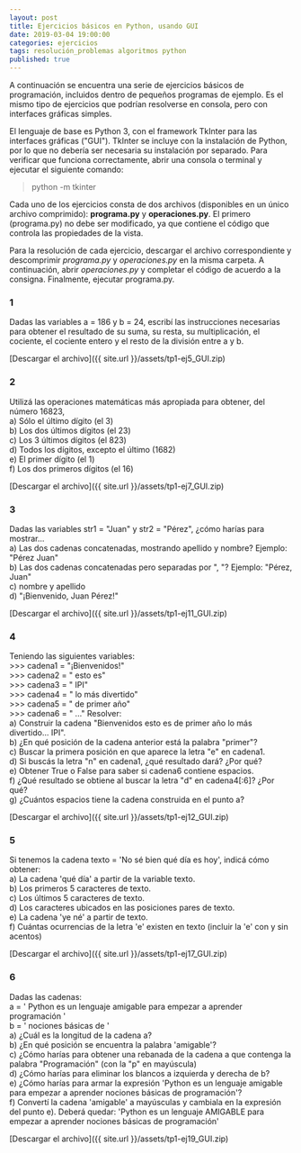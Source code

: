 ```yaml
---
layout: post
title: Ejercicios básicos en Python, usando GUI
date: 2019-03-04 19:00:00
categories: ejercicios
tags: resolución_problemas algoritmos python
published: true
---
```


A continuación se encuentra una serie de ejercicios básicos de programación, incluidos dentro de pequeños programas de ejemplo.
Es el mismo tipo de ejercicios que podrían resolverse en consola, pero con interfaces gráficas simples.

El lenguaje de base es Python 3, con el framework TkInter para las interfaces gráficas ("GUI"). TkInter se incluye con la instalación de Python, por lo que no debería ser necesaria su instalación por separado. Para verificar que funciona correctamente, abrir una consola o terminal y ejecutar el siguiente comando:
> python -m tkinter

Cada uno de los ejercicios consta de dos archivos (disponibles en un único archivo comprimido): **programa.py** y **operaciones.py**. El primero (programa.py) no debe ser modificado, ya que contiene el código que controla las propiedades de la vista.

Para la resolución de cada ejercicio, descargar el archivo correspondiente y descomprimir *programa.py* y *operaciones.py* en la misma carpeta. A continuación, abrir *operaciones.py* y completar el código de acuerdo a la consigna. Finalmente, ejecutar programa.py.


### 1
Dadas las variables a = 186 y b = 24, escribí las instrucciones necesarias para obtener el resultado de su suma, su resta, su multiplicación, el cociente, el cociente entero y el resto de la división entre a y b.

[Descargar el archivo]({{ site.url }}/assets/tp1-ej5_GUI.zip)


### 2
Utilizá las operaciones matemáticas más apropiada para obtener, del número 16823,
<br>a) Sólo el último dígito (el 3)
<br>b) Los dos últimos dígitos (el 23)
<br>c) Los 3 últimos dígitos (el 823)
<br>d) Todos los dígitos, excepto el último (1682)
<br>e) El primer dígito (el 1)
<br>f) Los dos primeros dígitos (el 16)

[Descargar el archivo]({{ site.url }}/assets/tp1-ej7_GUI.zip)


### 3
Dadas las variables str1 = "Juan" y str2 = "Pérez", ¿cómo harías para mostrar...
<br>a) Las dos cadenas concatenadas, mostrando apellido y nombre? Ejemplo: "Pérez Juan"
<br>b) Las dos cadenas concatenadas pero separadas por ", "? Ejemplo: "Pérez, Juan"
<br>c) nombre y apellido
<br>d) "¡Bienvenido, Juan Pérez!"

[Descargar el archivo]({{ site.url }}/assets/tp1-ej11_GUI.zip)


### 4
Teniendo las siguientes variables:
<br>\>>> cadena1 = "¡Bienvenidos!"
<br>\>>> cadena2 = " esto es"
<br>\>>> cadena3 = " IPI"
<br>\>>> cadena4 = " lo más divertido"
<br>\>>> cadena5 = " de primer año"
<br>\>>> cadena6 = " ..."
Resolver:
<br>a) Construir la cadena "Bienvenidos esto es de primer año lo más divertido... IPI".
<br>b) ¿En qué posición de la cadena anterior está la palabra "primer"?
<br>c) Buscar la primera posición en que aparece la letra "e" en cadena1.
<br>d) Si buscás la letra "n" en cadena1, ¿qué resultado dará? ¿Por qué?
<br>e) Obtener True o False para saber si cadena6 contiene espacios.
<br>f) ¿Qué resultado se obtiene al buscar la letra "d" en cadena4[:6]? ¿Por qué?
<br>g) ¿Cuántos espacios tiene la cadena construida en el punto a?

[Descargar el archivo]({{ site.url }}/assets/tp1-ej12_GUI.zip)


### 5
Si tenemos la cadena texto = 'No sé bien qué día es hoy', indicá cómo obtener:
<br>a) La cadena 'qué día' a partir de la variable texto.
<br>b) Los primeros 5 caracteres de texto.
<br>c) Los últimos 5 caracteres de texto.
<br>d) Los caracteres ubicados en las posiciones pares de texto.
<br>e) La cadena 'ye né' a partir de texto.
<br>f) Cuántas ocurrencias de la letra 'e' existen en texto (incluir la 'e' con y sin acentos)

[Descargar el archivo]({{ site.url }}/assets/tp1-ej17_GUI.zip)


### 6
Dadas las cadenas:
<br>a = '  Python es un lenguaje amigable para empezar a aprender programación   '
<br>b = '        nociones básicas de  '
<br>a) ¿Cuál es la longitud de la cadena a?
<br>b) ¿En qué posición se encuentra  la palabra 'amigable'?
<br>c) ¿Cómo harías para obtener una rebanada de la cadena a que contenga la palabra "Programación" (con la "p" en mayúscula)
<br>d) ¿Cómo harías para eliminar los blancos a izquierda y derecha de b?
<br>e) ¿Cómo harías para armar la expresión 'Python es un lenguaje amigable para empezar a aprender nociones básicas de programación'?
<br>f) Convertí la cadena 'amigable' a mayúsculas y cambiala en la expresión del punto e). Deberá quedar: 'Python es un lenguaje AMIGABLE para empezar a aprender nociones básicas de programación'

[Descargar el archivo]({{ site.url }}/assets/tp1-ej19_GUI.zip)

